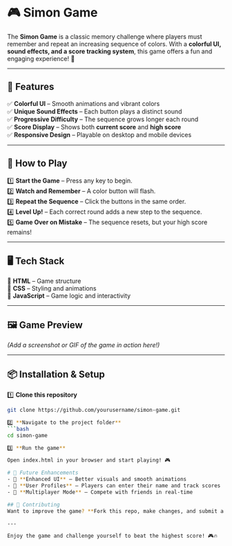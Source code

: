 # 🎮 Simon Game

The **Simon Game** is a classic memory challenge where players must remember and repeat an increasing sequence of colors. With a **colorful UI, sound effects, and a score tracking system**, this game offers a fun and engaging experience! 🚀  

---

## 📌 Features  
✅ **Colorful UI** – Smooth animations and vibrant colors  
✅ **Unique Sound Effects** – Each button plays a distinct sound  
✅ **Progressive Difficulty** – The sequence grows longer each round  
✅ **Score Display** – Shows both **current score** and **high score**  
✅ **Responsive Design** – Playable on desktop and mobile devices  

---

## 🎲 How to Play  
1️⃣ **Start the Game** – Press any key to begin.  
2️⃣ **Watch and Remember** – A color button will flash.  
3️⃣ **Repeat the Sequence** – Click the buttons in the same order.  
4️⃣ **Level Up!** – Each correct round adds a new step to the sequence.  
5️⃣ **Game Over on Mistake** – The sequence resets, but your high score remains!  

---

## 🖥️ Tech Stack  
🔹 **HTML** – Game structure  
🔹 **CSS** – Styling and animations  
🔹 **JavaScript** – Game logic and interactivity  

---

## 🖼️ Game Preview  
*(Add a screenshot or GIF of the game in action here!)*  

---

## 📦 Installation & Setup  
1️⃣ **Clone this repository**  
```bash
git clone https://github.com/yourusername/simon-game.git

2️⃣ **Navigate to the project folder**
```bash
cd simon-game

3️⃣ **Run the game**

Open index.html in your browser and start playing! 🎮

# 🚀 Future Enhancements  
- 🔹 **Enhanced UI** – Better visuals and smooth animations  
- 🔹 **User Profiles** – Players can enter their name and track scores  
- 🔹 **Multiplayer Mode** – Compete with friends in real-time  

## 🤝 Contributing  
Want to improve the game? **Fork this repo, make changes, and submit a pull request!**  

---

Enjoy the game and challenge yourself to beat the highest score! 🎮🔥  

